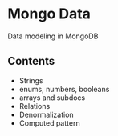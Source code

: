 # Mongo Data
Data modeling in MongoDB

## Contents
- Strings
- enums, numbers, booleans
- arrays and subdocs
- Relations
- Denormalization
- Computed pattern

